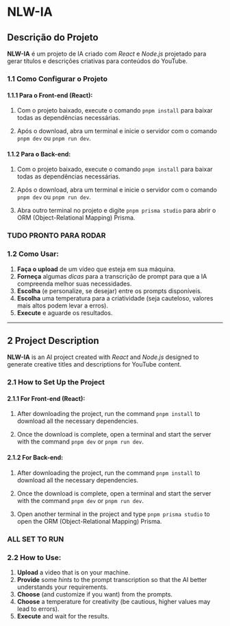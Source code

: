 # NLW-IA

## Descrição do Projeto

**NLW-IA** é um projeto de IA criado com *React* e *Node.js* projetado para gerar títulos e descrições criativas para conteúdos do YouTube.

### 1.1 Como Configurar o Projeto

#### 1.1.1 Para o Front-end (React):

1. Com o projeto baixado, execute o comando ```pnpm install``` para baixar todas as dependências necessárias.

2. Após o download, abra um terminal e inicie o servidor com o comando ```pnpm dev``` ou ```pnpm run dev```.

#### 1.1.2 Para o Back-end:

1. Com o projeto baixado, execute o comando ```pnpm install``` para baixar todas as dependências necessárias.

2. Após o download, abra um terminal e inicie o servidor com o comando ```pnpm dev``` ou ```pnpm run dev```.

3. Abra outro terminal no projeto e digite ```pnpm prisma studio``` para abrir o ORM (Object-Relational Mapping) Prisma.

### TUDO PRONTO PARA RODAR 

### 1.2 Como Usar:

1. __Faça o upload__ de um vídeo que esteja em sua máquina.
2. __Forneça__ algumas _dicas_ para a transcrição de prompt para que a IA compreenda melhor suas necessidades.
3. __Escolha__ (e personalize, se desejar) entre os prompts disponíveis.
4. __Escolha__ uma temperatura para a criatividade (seja cauteloso, valores mais altos podem levar a erros).
5. __Execute__ e aguarde os resultados.

---

## 2 Project Description

**NLW-IA** is an AI project created with *React* and *Node.js* designed to generate creative titles and descriptions for YouTube content.

### 2.1 How to Set Up the Project

#### 2.1.1 For Front-end (React):

1. After downloading the project, run the command ```pnpm install``` to download all the necessary dependencies.

2. Once the download is complete, open a terminal and start the server with the command ```pnpm dev``` or ```pnpm run dev```.

#### 2.1.2 For Back-end:

1. After downloading the project, run the command ```pnpm install``` to download all the necessary dependencies.

2. Once the download is complete, open a terminal and start the server with the command ```pnpm dev``` or ```pnpm run dev```.

3. Open another terminal in the project and type ```pnpm prisma studio``` to open the ORM (Object-Relational Mapping) Prisma.

### ALL SET TO RUN

### 2.2 How to Use:

1. __Upload__ a video that is on your machine.
2. __Provide__ some _hints_ to the prompt transcription so that the AI better understands your requirements.
3. __Choose__ (and customize if you want) from the prompts.
4. __Choose__ a temperature for creativity (be cautious, higher values may lead to errors).
5. __Execute__ and wait for the results.
